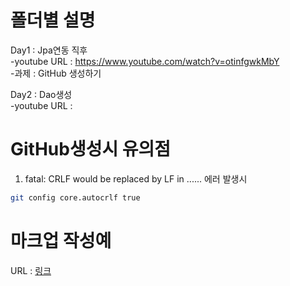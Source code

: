# 폴더별 설명  
Day1 : Jpa연동 직후  
  -youtube URL : https://www.youtube.com/watch?v=otinfgwkMbY  
  -과제 : GitHub 생성하기  

Day2 : Dao생성  
  -youtube URL : 
  
# GitHub생성시 유의점
1. fatal: CRLF would be replaced by LF in ...... 에러 발생시
```bash
git config core.autocrlf true
```


# 마크업 작성예
URL : [링크](https://www.makeareadme.com/)

